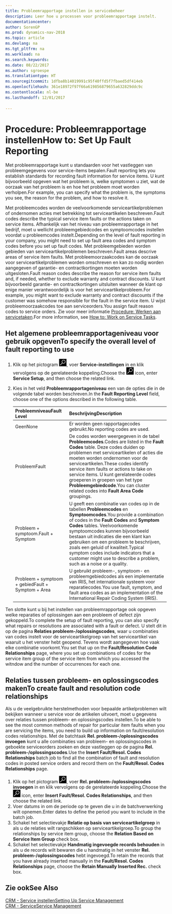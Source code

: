```yaml
---
title: Probleemrapportage instellen in servicebeheer
description: Leer hoe u processen voor probleemrapportage instelt.
documentationcenter: 
author: SorenGP
ms.prod: dynamics-nav-2018
ms.topic: article
ms.devlang: na
ms.tgt_pltfrm: na
ms.workload: na
ms.search.keywords: 
ms.date: 08/22/2017
ms.author: sgroespe
ms.translationtype: HT
ms.sourcegitcommit: 1dfba8b14019991c95f40ffd5f7fbaed5df414eb
ms.openlocfilehash: 361e18972f97f66a619856879655a632829ddc9c
ms.contentlocale: nl-be
ms.lasthandoff: 12/01/2017

---
```


# <a name="how-to-set-up-fault-reporting"></a><span data-ttu-id="f4c56-103">Procedure: Probleemrapportage instellen</span><span class="sxs-lookup"><span data-stu-id="f4c56-103">How to: Set Up Fault Reporting</span></span>
<span data-ttu-id="f4c56-104">Met probleemrapportage kunt u standaarden voor het vastleggen van probleemgegevens voor service-items bepalen.</span><span class="sxs-lookup"><span data-stu-id="f4c56-104">Fault reporting lets you establish standards for recording fault information for service items.</span></span> <span data-ttu-id="f4c56-105">U kunt bijvoorbeeld opgeven wat het probleem is, welke symptomen u ziet, wat de oorzaak van het probleem is en hoe het probleem moet worden verholpen.</span><span class="sxs-lookup"><span data-stu-id="f4c56-105">For example, you can specify what the problem is, the symptoms you see, the reason for the problem, and how to resolve it.</span></span>  

<span data-ttu-id="f4c56-106">Met probleemcodes worden de veelvoorkomende serviceartikelproblemen of ondernomen acties met betrekking tot serviceartikelen beschreven.</span><span class="sxs-lookup"><span data-stu-id="f4c56-106">Fault codes describe the typical service item faults or the actions taken on service items.</span></span> <span data-ttu-id="f4c56-107">Afhankelijk van het niveau van probleemrapportage in het bedrijf, moet u wellicht probleemgebiedcodes en symptoomcodes instellen voordat u probleemcodes instelt.</span><span class="sxs-lookup"><span data-stu-id="f4c56-107">Depending on the level of fault reporting in your company, you might need to set up fault area codes and symptom codes before you set up fault codes.</span></span> <span data-ttu-id="f4c56-108">Met probleemgebieden worden gebieden van serviceartikelproblemen beschreven.</span><span class="sxs-lookup"><span data-stu-id="f4c56-108">Fault areas descrive areas of service item faults.</span></span> <span data-ttu-id="f4c56-109">Met probleemoorzaakcodes kan de oorzaak voor serviceartikelproblemen worden omschreven en kan zo nodig worden aangegeven of garantie- en contractkortingen moeten worden uitgesloten.</span><span class="sxs-lookup"><span data-stu-id="f4c56-109">Fault reason codes describe the reason for service item faults and, if needed, whether to exclude warranty and contract discounts.</span></span> <span data-ttu-id="f4c56-110">U kunt bijvoorbeeld garantie- en contractkortingen uitsluiten wanneer de klant op enige manier verantwoordelijk is voor het serviceartikelprobleem.</span><span class="sxs-lookup"><span data-stu-id="f4c56-110">For example, you might want to exclude warranty and contract discounts if the customer was somehow responsible for the fault in the service item.</span></span> <span data-ttu-id="f4c56-111">U wijst probleemoorzaakcodes toe aan serviceorders.</span><span class="sxs-lookup"><span data-stu-id="f4c56-111">You assign fault reason codes to service orders.</span></span> <span data-ttu-id="f4c56-112">Zie voor meer informatie [Procedure: Werken aan servicetaken](service-how-to-work-on-service-tasks.md).</span><span class="sxs-lookup"><span data-stu-id="f4c56-112">For more information, see [How to: Work on Service Tasks](service-how-to-work-on-service-tasks.md).</span></span>  

## <a name="to-specify-the-overall-level-of-fault-reporting-to-use"></a><span data-ttu-id="f4c56-113">Het algemene probleemrapportageniveau voor gebruik opgeven</span><span class="sxs-lookup"><span data-stu-id="f4c56-113">To specify the overall level of fault reporting to use</span></span>
1. <span data-ttu-id="f4c56-114">Klik op het pictogram ![Zoeken naar pagina of rapport](media/ui-search/search_small.png "pictogram Zoeken naar pagina of rapport"), voer **Service-instellingen** in en klik vervolgens op de gerelateerde koppeling.</span><span class="sxs-lookup"><span data-stu-id="f4c56-114">Choose the ![Search for Page or Report](media/ui-search/search_small.png "Search for Page or Report icon") icon, enter **Service Setup**, and then choose the related link.</span></span> 
2. <span data-ttu-id="f4c56-115">Kies in het veld **Probleemrapportageniveau** een van de opties die in de volgende tabel worden beschreven.</span><span class="sxs-lookup"><span data-stu-id="f4c56-115">In the **Fault Reporting Level** field, choose one of the options described in the following table.</span></span>  
  
    |<span data-ttu-id="f4c56-116">**Probleemniveau**</span><span class="sxs-lookup"><span data-stu-id="f4c56-116">**Fault Level**</span></span>|<span data-ttu-id="f4c56-117">**Beschrijving**</span><span class="sxs-lookup"><span data-stu-id="f4c56-117">**Description**</span></span>|  
    |------------|-------------|  
    |<span data-ttu-id="f4c56-118">Geen</span><span class="sxs-lookup"><span data-stu-id="f4c56-118">None</span></span> | <span data-ttu-id="f4c56-119">Er worden geen rapportagecodes gebruikt.</span><span class="sxs-lookup"><span data-stu-id="f4c56-119">No reporting codes are used.</span></span>|  
    |<span data-ttu-id="f4c56-120">Probleem</span><span class="sxs-lookup"><span data-stu-id="f4c56-120">Fault</span></span> | <span data-ttu-id="f4c56-121">De codes worden weergegeven in de tabel **Probleemcodes**.</span><span class="sxs-lookup"><span data-stu-id="f4c56-121">Codes are listed in the **Fault Codes** table.</span></span> <span data-ttu-id="f4c56-122">Deze codes duiden op problemen met serviceartikelen of acties die moeten worden ondernomen voor de serviceartikelen.</span><span class="sxs-lookup"><span data-stu-id="f4c56-122">These codes identify service item faults or actions to take on service items.</span></span> <span data-ttu-id="f4c56-123">U kunt gerelateerde codes groeperen in groepen van het type **Probleemgebiedcode**.</span><span class="sxs-lookup"><span data-stu-id="f4c56-123">You can cluster related codes into **Fault Area Code** groupings.</span></span>|  
    |<span data-ttu-id="f4c56-124">Probleem + symptoom.</span><span class="sxs-lookup"><span data-stu-id="f4c56-124">Fault + Symptom</span></span> | <span data-ttu-id="f4c56-125">U geeft een combinatie van codes op in de tabellen **Probleemcodes** en **Symptoomcodes**.</span><span class="sxs-lookup"><span data-stu-id="f4c56-125">You provide a combination of codes in the **Fault Codes** and **Symptom Codes** tables.</span></span> <span data-ttu-id="f4c56-126">Veelvoorkomende symptoomcodes kunnen bijvoorbeeld bestaan uit indicaties die een klant kan gebruiken om een probleem te beschrijven, zoals een geluid of kwaliteit.</span><span class="sxs-lookup"><span data-stu-id="f4c56-126">Typical symptom codes include indicators that a customer might use to describe a problem, such as a noise or a quality.</span></span>|  
    |<span data-ttu-id="f4c56-127">Probleem + symptoom + gebied</span><span class="sxs-lookup"><span data-stu-id="f4c56-127">Fault + Symptom + Area</span></span> | <span data-ttu-id="f4c56-128">U gebruikt probleem-, symptoom- en probleemgebiedcodes als een implementatie van IRIS, het internationale systeem voor reparatiecodes.</span><span class="sxs-lookup"><span data-stu-id="f4c56-128">You use fault, symptom, and fault area codes as an implementation of the International Repair Coding System (IRIS).</span></span>|  
  
<span data-ttu-id="f4c56-129">Ten slotte kunt u bij het instellen van probleemrapportage ook opgeven welke reparaties of oplossingen aan een probleem of defect zijn gekoppeld.</span><span class="sxs-lookup"><span data-stu-id="f4c56-129">To complete the setup of fault reporting, you can also specify what repairs or resolutions are associated with a fault or defect.</span></span> <span data-ttu-id="f4c56-130">U stelt dit in op de pagina **Relaties probleem-/oplossingscodes**, waar u combinaties van codes instelt voor de serviceartikelgroep van het serviceartikel van waaruit u het venster hebt geopend. Tevens wordt aangegeven hoe vaak elke combinatie voorkomt.</span><span class="sxs-lookup"><span data-stu-id="f4c56-130">You set that up on the **Fault/Resolution Code Relationships** page, where you set up combinations of codes for the service item group of the service item from which you accessed the witndow and the number of occurrences for each one.</span></span>

## <a name="to-create-fault-and-resolution-code-relationships"></a><span data-ttu-id="f4c56-131">Relaties tussen probleem- en oplossingscodes maken</span><span class="sxs-lookup"><span data-stu-id="f4c56-131">To create fault and resolution code relationships</span></span>
<!--this needs to go in a working with topic-->
<span data-ttu-id="f4c56-132">Als u de veelgebruikte herstelmethoden voor bepaalde artikelproblemen wilt bekijken wanneer u service voor de artikelen uitvoert, moet u gegevens over relaties tussen probleem- en oplossingscodes instellen.</span><span class="sxs-lookup"><span data-stu-id="f4c56-132">To be able to see the most common methods of repair for particular item faults when you are servicing the items, you need to build up information on fault/resolution codes relationships.</span></span> <span data-ttu-id="f4c56-133">Met de batchtaak **Rel. probleem-/oplossingscodes invoegen** kunt u alle combinaties van probleem- en oplossingscodes in geboekte serviceorders zoeken en deze vastleggen op de pagina **Rel. probleem-/oplossingscodes**.</span><span class="sxs-lookup"><span data-stu-id="f4c56-133">Use the **Insert Fault/Resol. Codes Relationships** batch job to find all the combination of fault and resolution codes in posted service orders and record them on the **Fault/Resol. Codes Relationships** page.</span></span> 
  
1. <span data-ttu-id="f4c56-134">Klik op het pictogram ![Zoeken naar pagina of rapport](media/ui-search/search_small.png "pictogram Zoeken naar pagina of rapport"), voer **Rel. probleem-/oplossingscodes invoegen** in en klik vervolgens op de gerelateerde koppeling.</span><span class="sxs-lookup"><span data-stu-id="f4c56-134">Choose the ![Search for Page or Report](media/ui-search/search_small.png "Search for Page or Report icon") icon, enter **Insert Fault/Resol. Codes Relationships**, and then choose the related link.</span></span>  
2. <span data-ttu-id="f4c56-135">Voer datums in om de periode op te geven die u in de batchverwerking wilt opnemen.</span><span class="sxs-lookup"><span data-stu-id="f4c56-135">Enter dates to define the period you want to include in the batch job.</span></span>  
3. <span data-ttu-id="f4c56-136">Schakel het selectievakje **Relatie op basis van serviceartikelgroep** in als u de relaties wilt rangschikken op serviceartikelgroep.</span><span class="sxs-lookup"><span data-stu-id="f4c56-136">To group the relationships by service item group, choose the **Relation Based on Service Item Group** check box.</span></span>  
4. <span data-ttu-id="f4c56-137">Schakel het selectievakje **Handmatig ingevoegde records behouden** in als u de records wilt bewaren die u handmatig in het venster **Rel. probleem-/oplossingscodes** hebt ingevoegd.</span><span class="sxs-lookup"><span data-stu-id="f4c56-137">To retain the records that you have already inserted manually in the **Fault/Resol. Codes Relationships** page, choose the **Retain Manually Inserted Rec.** check box.</span></span>  

## <a name="see-also"></a><span data-ttu-id="f4c56-138">Zie ook</span><span class="sxs-lookup"><span data-stu-id="f4c56-138">See Also</span></span>
[<span data-ttu-id="f4c56-139">CRM - Service instellen</span><span class="sxs-lookup"><span data-stu-id="f4c56-139">Setting Up Service Management</span></span>](service-setup-service.md)  
[<span data-ttu-id="f4c56-140">CRM - Service</span><span class="sxs-lookup"><span data-stu-id="f4c56-140">Service Management</span></span>](service-service.md)  

